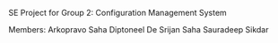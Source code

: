 SE Project for Group 2: Configuration Management System

Members:
Arkopravo Saha
Diptoneel De
Srijan Saha
Sauradeep Sikdar
